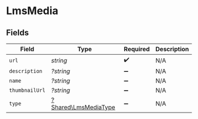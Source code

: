 # LmsMedia


## Fields

| Field                                                       | Type                                                        | Required                                                    | Description                                                 |
| ----------------------------------------------------------- | ----------------------------------------------------------- | ----------------------------------------------------------- | ----------------------------------------------------------- |
| `url`                                                       | *string*                                                    | :heavy_check_mark:                                          | N/A                                                         |
| `description`                                               | *?string*                                                   | :heavy_minus_sign:                                          | N/A                                                         |
| `name`                                                      | *?string*                                                   | :heavy_minus_sign:                                          | N/A                                                         |
| `thumbnailUrl`                                              | *?string*                                                   | :heavy_minus_sign:                                          | N/A                                                         |
| `type`                                                      | [?Shared\LmsMediaType](../../Models/Shared/LmsMediaType.md) | :heavy_minus_sign:                                          | N/A                                                         |